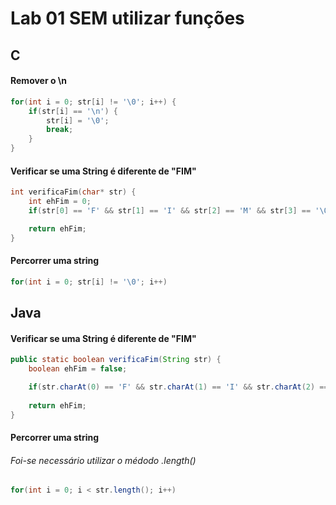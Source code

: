# Lab 01 SEM utilizar funções
## C
#### Remover o \n
```c
for(int i = 0; str[i] != '\0'; i++) {
	if(str[i] == '\n') {
		str[i] = '\0';
		break;
	}
}
```
#### Verificar se uma String é diferente de "FIM"
```c
int verificaFim(char* str) {
	int ehFim = 0;
	if(str[0] == 'F' && str[1] == 'I' && str[2] == 'M' && str[3] == '\0') ehFim = 1;

	return ehFim;
}
```
#### Percorrer uma string
```c
for(int i = 0; str[i] != '\0'; i++)
```

## Java
#### Verificar se uma String é diferente de "FIM"
```java
public static boolean verificaFim(String str) {
	boolean ehFim = false;

	if(str.charAt(0) == 'F' && str.charAt(1) == 'I' && str.charAt(2) == 'M') ehFim = true; 
		
	return ehFim;
}
```
#### Percorrer uma string
###### Foi-se necessário utilizar o médodo .length()
```java
for(int i = 0; i < str.length(); i++)
```